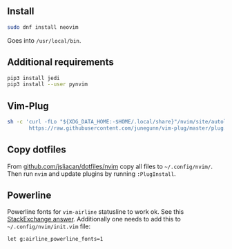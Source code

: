 ## Install

```bash
sudo dnf install neovim
```
Goes into `/usr/local/bin`. 

## Additional requirements

```bash
pip3 install jedi
pip3 install --user pynvim
```

## Vim-Plug

```bash
sh -c 'curl -fLo "${XDG_DATA_HOME:-$HOME/.local/share}"/nvim/site/autoload/plug.vim --create-dirs \
       https://raw.githubusercontent.com/junegunn/vim-plug/master/plug.vim'
```

## Copy dotfiles

From [github.com/jsliacan/dotfiles/nvim](https://github.com/jsliacan/dotfiles/tree/main/nvim) copy all files to `~/.config/nvim/`. Then run `nvim` and update plugins by running `:PlugInstall`.


## Powerline

Powerline fonts for `vim-airline` statusline to work ok. See this [StackExchange answer](https://vi.stackexchange.com/questions/3359/how-do-i-fix-the-status-bar-symbols-in-the-airline-plugin). Additionally one needs to add this to `~/.config/nvim/init.vim` file:

```
let g:airline_powerline_fonts=1
```


